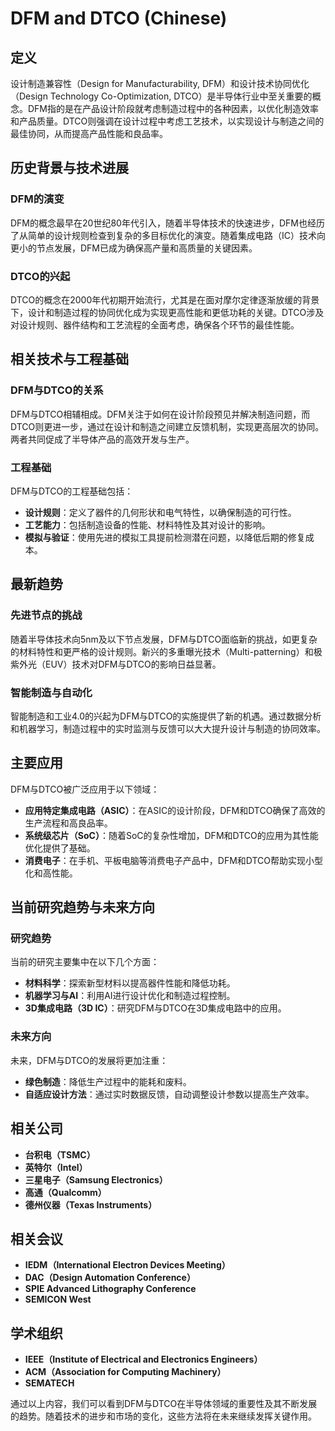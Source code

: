 # DFM and DTCO (Chinese)

## 定义

设计制造兼容性（Design for Manufacturability, DFM）和设计技术协同优化（Design Technology Co-Optimization, DTCO）是半导体行业中至关重要的概念。DFM指的是在产品设计阶段就考虑制造过程中的各种因素，以优化制造效率和产品质量。DTCO则强调在设计过程中考虑工艺技术，以实现设计与制造之间的最佳协同，从而提高产品性能和良品率。

## 历史背景与技术进展

### DFM的演变

DFM的概念最早在20世纪80年代引入，随着半导体技术的快速进步，DFM也经历了从简单的设计规则检查到复杂的多目标优化的演变。随着集成电路（IC）技术向更小的节点发展，DFM已成为确保高产量和高质量的关键因素。

### DTCO的兴起

DTCO的概念在2000年代初期开始流行，尤其是在面对摩尔定律逐渐放缓的背景下，设计和制造过程的协同优化成为实现更高性能和更低功耗的关键。DTCO涉及对设计规则、器件结构和工艺流程的全面考虑，确保各个环节的最佳性能。

## 相关技术与工程基础

### DFM与DTCO的关系

DFM与DTCO相辅相成。DFM关注于如何在设计阶段预见并解决制造问题，而DTCO则更进一步，通过在设计和制造之间建立反馈机制，实现更高层次的协同。两者共同促成了半导体产品的高效开发与生产。

### 工程基础

DFM与DTCO的工程基础包括：

- **设计规则**：定义了器件的几何形状和电气特性，以确保制造的可行性。
- **工艺能力**：包括制造设备的性能、材料特性及其对设计的影响。
- **模拟与验证**：使用先进的模拟工具提前检测潜在问题，以降低后期的修复成本。

## 最新趋势

### 先进节点的挑战

随着半导体技术向5nm及以下节点发展，DFM与DTCO面临新的挑战，如更复杂的材料特性和更严格的设计规则。新兴的多重曝光技术（Multi-patterning）和极紫外光（EUV）技术对DFM与DTCO的影响日益显著。

### 智能制造与自动化

智能制造和工业4.0的兴起为DFM与DTCO的实施提供了新的机遇。通过数据分析和机器学习，制造过程中的实时监测与反馈可以大大提升设计与制造的协同效率。

## 主要应用

DFM与DTCO被广泛应用于以下领域：

- **应用特定集成电路（ASIC）**：在ASIC的设计阶段，DFM和DTCO确保了高效的生产流程和高良品率。
- **系统级芯片（SoC）**：随着SoC的复杂性增加，DFM和DTCO的应用为其性能优化提供了基础。
- **消费电子**：在手机、平板电脑等消费电子产品中，DFM和DTCO帮助实现小型化和高性能。

## 当前研究趋势与未来方向

### 研究趋势

当前的研究主要集中在以下几个方面：

- **材料科学**：探索新型材料以提高器件性能和降低功耗。
- **机器学习与AI**：利用AI进行设计优化和制造过程控制。
- **3D集成电路（3D IC）**：研究DFM与DTCO在3D集成电路中的应用。

### 未来方向

未来，DFM与DTCO的发展将更加注重：

- **绿色制造**：降低生产过程中的能耗和废料。
- **自适应设计方法**：通过实时数据反馈，自动调整设计参数以提高生产效率。

## 相关公司

- **台积电（TSMC）**
- **英特尔（Intel）**
- **三星电子（Samsung Electronics）**
- **高通（Qualcomm）**
- **德州仪器（Texas Instruments）**

## 相关会议

- **IEDM（International Electron Devices Meeting）**
- **DAC（Design Automation Conference）**
- **SPIE Advanced Lithography Conference**
- **SEMICON West**

## 学术组织

- **IEEE（Institute of Electrical and Electronics Engineers）**
- **ACM（Association for Computing Machinery）**
- **SEMATECH**

通过以上内容，我们可以看到DFM与DTCO在半导体领域的重要性及其不断发展的趋势。随着技术的进步和市场的变化，这些方法将在未来继续发挥关键作用。